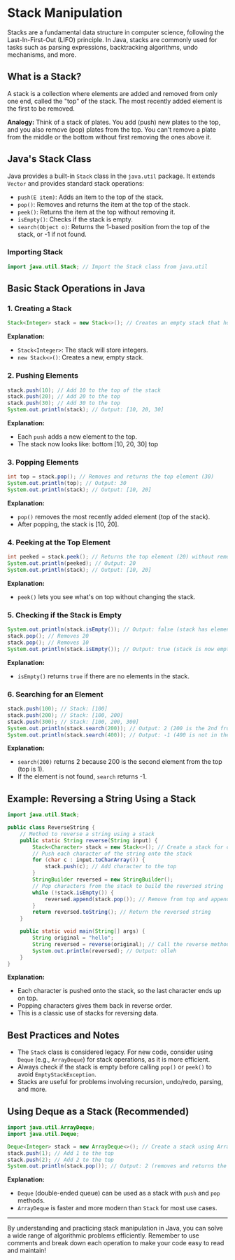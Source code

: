 # Stack Manipulation

Stacks are a fundamental data structure in computer science, following the Last-In-First-Out (LIFO) principle. In Java, stacks are commonly used for tasks such as parsing expressions, backtracking algorithms, undo mechanisms, and more.

## What is a Stack?
A stack is a collection where elements are added and removed from only one end, called the "top" of the stack. The most recently added element is the first to be removed.

**Analogy:** Think of a stack of plates. You add (push) new plates to the top, and you also remove (pop) plates from the top. You can't remove a plate from the middle or the bottom without first removing the ones above it.

## Java's Stack Class
Java provides a built-in `Stack` class in the `java.util` package. It extends `Vector` and provides standard stack operations:

- `push(E item)`: Adds an item to the top of the stack.
- `pop()`: Removes and returns the item at the top of the stack.
- `peek()`: Returns the item at the top without removing it.
- `isEmpty()`: Checks if the stack is empty.
- `search(Object o)`: Returns the 1-based position from the top of the stack, or -1 if not found.

### Importing Stack
```java
import java.util.Stack; // Import the Stack class from java.util
```

## Basic Stack Operations in Java

### 1. Creating a Stack
```java
Stack<Integer> stack = new Stack<>(); // Creates an empty stack that holds Integer values
```
**Explanation:**
- `Stack<Integer>`: The stack will store integers.
- `new Stack<>()`: Creates a new, empty stack.

### 2. Pushing Elements
```java
stack.push(10); // Add 10 to the top of the stack
stack.push(20); // Add 20 to the top
stack.push(30); // Add 30 to the top
System.out.println(stack); // Output: [10, 20, 30]
```
**Explanation:**
- Each `push` adds a new element to the top.
- The stack now looks like: bottom [10, 20, 30] top

### 3. Popping Elements
```java
int top = stack.pop(); // Removes and returns the top element (30)
System.out.println(top); // Output: 30
System.out.println(stack); // Output: [10, 20]
```
**Explanation:**
- `pop()` removes the most recently added element (top of the stack).
- After popping, the stack is [10, 20].

### 4. Peeking at the Top Element
```java
int peeked = stack.peek(); // Returns the top element (20) without removing it
System.out.println(peeked); // Output: 20
System.out.println(stack); // Output: [10, 20]
```
**Explanation:**
- `peek()` lets you see what's on top without changing the stack.

### 5. Checking if the Stack is Empty
```java
System.out.println(stack.isEmpty()); // Output: false (stack has elements)
stack.pop(); // Removes 20
stack.pop(); // Removes 10
System.out.println(stack.isEmpty()); // Output: true (stack is now empty)
```
**Explanation:**
- `isEmpty()` returns `true` if there are no elements in the stack.

### 6. Searching for an Element
```java
stack.push(100); // Stack: [100]
stack.push(200); // Stack: [100, 200]
stack.push(300); // Stack: [100, 200, 300]
System.out.println(stack.search(200)); // Output: 2 (200 is the 2nd from the top)
System.out.println(stack.search(400)); // Output: -1 (400 is not in the stack)
```
**Explanation:**
- `search(200)` returns 2 because 200 is the second element from the top (top is 1).
- If the element is not found, `search` returns -1.

## Example: Reversing a String Using a Stack
```java
import java.util.Stack;

public class ReverseString {
    // Method to reverse a string using a stack
    public static String reverse(String input) {
        Stack<Character> stack = new Stack<>(); // Create a stack for characters
        // Push each character of the string onto the stack
        for (char c : input.toCharArray()) {
            stack.push(c); // Add character to the top
        }
        StringBuilder reversed = new StringBuilder();
        // Pop characters from the stack to build the reversed string
        while (!stack.isEmpty()) {
            reversed.append(stack.pop()); // Remove from top and append
        }
        return reversed.toString(); // Return the reversed string
    }

    public static void main(String[] args) {
        String original = "hello";
        String reversed = reverse(original); // Call the reverse method
        System.out.println(reversed); // Output: olleh
    }
}
```
**Explanation:**
- Each character is pushed onto the stack, so the last character ends up on top.
- Popping characters gives them back in reverse order.
- This is a classic use of stacks for reversing data.

## Best Practices and Notes
- The `Stack` class is considered legacy. For new code, consider using `Deque` (e.g., `ArrayDeque`) for stack operations, as it is more efficient.
- Always check if the stack is empty before calling `pop()` or `peek()` to avoid `EmptyStackException`.
- Stacks are useful for problems involving recursion, undo/redo, parsing, and more.

## Using Deque as a Stack (Recommended)
```java
import java.util.ArrayDeque;
import java.util.Deque;

Deque<Integer> stack = new ArrayDeque<>(); // Create a stack using ArrayDeque
stack.push(1); // Add 1 to the top
stack.push(2); // Add 2 to the top
System.out.println(stack.pop()); // Output: 2 (removes and returns the top)
```
**Explanation:**
- `Deque` (double-ended queue) can be used as a stack with `push` and `pop` methods.
- `ArrayDeque` is faster and more modern than `Stack` for most use cases.

---

By understanding and practicing stack manipulation in Java, you can solve a wide range of algorithmic problems efficiently. Remember to use comments and break down each operation to make your code easy to read and maintain!